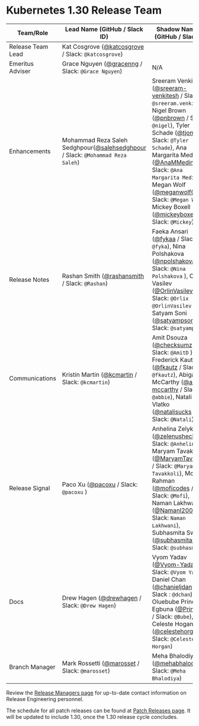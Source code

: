 # Kubernetes 1.30 Release Team

| **Team/Role** | **Lead Name** (**GitHub / Slack ID**) | **Shadow Name(s) (GitHub / Slack ID)** |
|---|---|---|
| Release Team Lead | Kat Cosgrove ([@katcosgrove](https://github.com/katcosgrove) / Slack: `@katcosgrove`) |
| Emeritus Adviser | Grace Nguyen ([@gracenng](https://github.com/gracenng) / Slack: `@Grace Nguyen`) | N/A |
| Enhancements | Mohammad Reza Saleh Sedghpour([@salehsedghpour](https://github.com/salehsedghpour) / Slack: `@Mohammad Reza Saleh`) | Sreeram Venkitesh ([@sreeram-venkitesh](https://github.com/sreeram-venkitesh) / Slack: `@sreeram.venkitesh`),  Nigel Brown ([@pnbrown](https://github.com/pnbrown) / Slack: `@nigel`), Tyler Schade ([@tjons](https://github.com/tjons) / Slack: `@Tyler Schade`), Ana Margarita Medina ([@AnaMMedina21](https://github.com/AnaMMedina21) / Slack: `@Ana Margarita Medina`), Megan Wolf  ([@meganwolf0](https://github.com/meganwolf0) / Slack: `@Megan Wolf`), Mickey Boxell  ([@mickeyboxell](https://github.com/mickeyboxell) / Slack: `@Mickey`) |
| Release Notes | Rashan Smith ([@rashansmith](https://github.com/rashansmith) / Slack: `@Rashan`) | Faeka Ansari ([@fykaa](https://github.com/fykaa) / Slack: `@fyka`), Nina Polshakova ([@npolshakova](https://github.com/npolshakova) / Slack: `@Nina Polshakova` ), Orlin Vasilev ([@OrlinVasilev](https://github.com/OrlinVasilev) / Slack:  `@Orlix` `@OrlinVasilev` ), Satyam Soni ([@satyampsoni](https://github.com/satyampsoni) / Slack: `@satyampsoni`) |
| Communications | Kristin Martin ([@kcmartin](https://github.com/kcmartin) / Slack: `@kcmartin`) | Amit Dsouza ([@checksumz](https://github.com/checksumz) / Slack: `@AmitD` ), Frederick Kautz ([@fkautz](https://github.com/fkautz) / Slack : `@fkautz`), Abigail McCarthy ([@a-mccarthy](https://github.com/a-mccarthy) / Slack: `@abbie`), Natali Vlatko ([@natalisucks](https://github.com/natalisucks) / Slack: `@Natali`) |
| Release Signal | Paco Xu ([@pacoxu](https://github.com/pacoxu) / Slack: `@pacoxu` ) | Anhelina Zelyk ([@zelenushechka](https://github.com/zelenushechka) / Slack: `@Anhelina`), Maryam Tavakkoli ([@MaryamTavakkoli](https://github.com/MaryamTavakkoli) / Slack: `@Maryam Tavakkoli`), Mofi Rahman ([@moficodes](https://github.com/moficodes) / Slack: `@Mofi`), Naman Lakhwani ([@Namanl2001](https://github.com/Namanl2001) / Slack: `Naman Lakhwani`), Subhasmita Swain ([@subhasmitasw](https://github.com/subhasmitasw) / Slack: `@subhasmita`) | 
| Docs | Drew Hagen ([@drewhagen](https://github.com/drewhagen) / Slack: `@Drew Hagen`) | Vyom Yadav ([@Vyom-Yadav](https://github.com/Vyom-Yadav) / Slack: `@Vyom Yadav` ), Daniel Chan ([@chanieljdan](https://github.com/chanieljdan) / Slack : `@dchan`), Oluebube Princess Egbuna ([@Princesso](https://github.com/Princesso) / Slack: `@Bube`), Celeste Hogan ([@celestehorgan](https://github.com/celestehorgan) / Slack: `@Celeste Horgan`) |
| Branch Manager | Mark Rossetti ([@marosset](https://github.com/marosset) / Slack: `@marosset`) | Meha Bhalodiya ([@mehabhalodiya](https://github.com/mehabhalodiya) / Slack: `@Meha Bhalodiya`)  |

Review the [Release Managers page](https://github.com/kubernetes/website/blob/main/content/en/releases/release-managers.md) for up-to-date contact information on Release Engineering personnel.

The schedule for all patch releases can be found at [Patch Releases page](https://github.com/kubernetes/website/blob/main/content/en/releases/patch-releases.md). It will be updated to include 1.30, once the 1.30 release cycle concludes.
